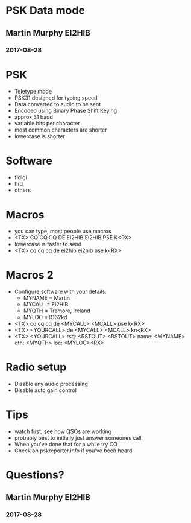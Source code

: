 # PSK Data mode

## Martin Murphy EI2HIB
### 2017-08-28 



# PSK

* Teletype mode
* PSK31 designed for typing speed
* Data converted to audio to be sent
* Encoded using Binary Phase Shift Keying
* approx 31 baud
* variable bits per character
* most common characters are shorter
* lowercase is shorter



# Software
* fldigi
* hrd
* others



# Macros
* you can type, most people use macros
* &lt;TX&gt; CQ CQ CQ DE EI2HIB EI2HIB PSE K&lt;RX&gt;
* lowercase is faster to send
* &lt;TX&gt; cq cq cq de ei2hib ei2hib pse k&lt;RX&gt;


# Macros 2
* Configure software with your details:
  * MYNAME = Martin
  * MYCALL = EI2HIB
  * MYQTH = Tramore, Ireland
  * MYLOC = IO62kd
* &lt;TX&gt; cq cq cq de &lt;MYCALL&gt; &lt;MCALL&gt; pse k&lt;RX&gt; <!-- .element: class="fragment"-->
* &lt;TX&gt; &lt;YOURCALL&gt; de &lt;MYCALL&gt; &lt;MCALL&gt; kn&lt;RX&gt; <!-- .element: class="fragment"-->
* &lt;TX&gt; &lt;YOURCALL&gt; rsq: &lt;RSTOUT&gt; &lt;RSTOUT&gt; name: &lt;MYNAME&gt; qth: &lt;MYQTH&gt; loc: &lt;MYLOC&gt;&lt;RX&gt; <!-- .element: class="fragment"-->



# Radio setup
* Disable any audio processing
* Disable auto gain control



# Tips
* watch first, see how QSOs are working
* probably best to initially just answer someones call
* When you've done that for a while try CQ
* Check on pskreporter.info if you've been heard



# Questions?
## Martin Murphy EI2HIB
### 2017-08-28 
